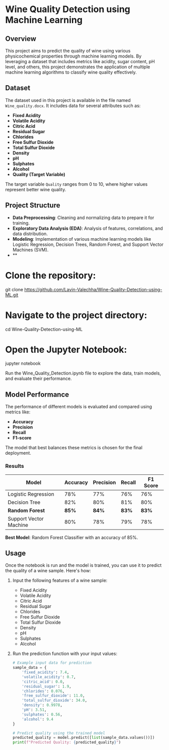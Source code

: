 # Wine Quality Detection using Machine Learning

## Overview
This project aims to predict the quality of wine using various physicochemical properties through machine learning models. By leveraging a dataset that includes metrics like acidity, sugar content, pH level, and others, this project demonstrates the application of multiple machine learning algorithms to classify wine quality effectively.

## Dataset
The dataset used in this project is available in the file named `Wine_quality.docx`. It includes data for several attributes such as:

- **Fixed Acidity**
- **Volatile Acidity**
- **Citric Acid**
- **Residual Sugar**
- **Chlorides**
- **Free Sulfur Dioxide**
- **Total Sulfur Dioxide**
- **Density**
- **pH**
- **Sulphates**
- **Alcohol**
- **Quality (Target Variable)**

The target variable `Quality` ranges from 0 to 10, where higher values represent better wine quality.

## Project Structure
- **Data Preprocessing**: Cleaning and normalizing data to prepare it for training.
- **Exploratory Data Analysis (EDA)**: Analysis of features, correlations, and data distribution.
- **Modeling**: Implementation of various machine learning models like Logistic Regression, Decision Trees, Random Forest, and Support Vector Machines (SVM).
- **

# Clone the repository:
git clone https://github.com/Lavin-Valechha/Wine-Quality-Detection-using-ML.git

# Navigate to the project directory:
cd Wine-Quality-Detection-using-ML

# Open the Jupyter Notebook:
jupyter notebook

Run the Wine_Quality_Detection.ipynb file to explore the data, train models, and evaluate their performance.

## Model Performance
The performance of different models is evaluated and compared using metrics like:

- **Accuracy**
- **Precision**
- **Recall**
- **F1-score**

The model that best balances these metrics is chosen for the final deployment.

### Results
| Model                  | Accuracy | Precision | Recall | F1 Score |
|------------------------|----------|-----------|--------|----------|
| Logistic Regression    | 78%      | 77%       | 76%    | 76%      |
| Decision Tree          | 82%      | 80%       | 81%    | 80%      |
| **Random Forest**      | **85%**  | **84%**   | **83%**| **83%**  |
| Support Vector Machine | 80%      | 78%       | 79%    | 78%      |

**Best Model**: Random Forest Classifier with an accuracy of 85%.

## Usage
Once the notebook is run and the model is trained, you can use it to predict the quality of a wine sample. Here's how:

1. Input the following features of a wine sample:
   - Fixed Acidity
   - Volatile Acidity
   - Citric Acid
   - Residual Sugar
   - Chlorides
   - Free Sulfur Dioxide
   - Total Sulfur Dioxide
   - Density
   - pH
   - Sulphates
   - Alcohol

2. Run the prediction function with your input values:

   ```python
   # Example input data for prediction
   sample_data = {
       'fixed_acidity': 7.4,
       'volatile_acidity': 0.7,
       'citric_acid': 0.0,
       'residual_sugar': 1.9,
       'chlorides': 0.076,
       'free_sulfur_dioxide': 11.0,
       'total_sulfur_dioxide': 34.0,
       'density': 0.9978,
       'pH': 3.51,
       'sulphates': 0.56,
       'alcohol': 9.4
   }

   # Predict quality using the trained model
   predicted_quality = model.predict([list(sample_data.values())])
   print(f"Predicted Quality: {predicted_quality}")

